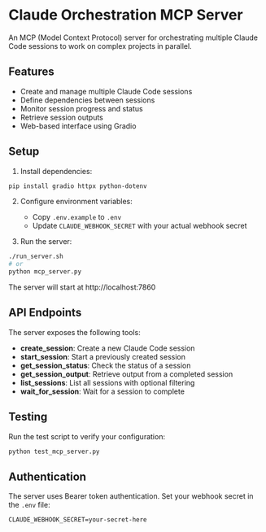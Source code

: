 # Claude Orchestration MCP Server

An MCP (Model Context Protocol) server for orchestrating multiple Claude Code sessions to work on complex projects in parallel.

## Features

- Create and manage multiple Claude Code sessions
- Define dependencies between sessions
- Monitor session progress and status
- Retrieve session outputs
- Web-based interface using Gradio

## Setup

1. Install dependencies:
```bash
pip install gradio httpx python-dotenv
```

2. Configure environment variables:
   - Copy `.env.example` to `.env`
   - Update `CLAUDE_WEBHOOK_SECRET` with your actual webhook secret

3. Run the server:
```bash
./run_server.sh
# or
python mcp_server.py
```

The server will start at http://localhost:7860

## API Endpoints

The server exposes the following tools:

- **create_session**: Create a new Claude Code session
- **start_session**: Start a previously created session
- **get_session_status**: Check the status of a session
- **get_session_output**: Retrieve output from a completed session
- **list_sessions**: List all sessions with optional filtering
- **wait_for_session**: Wait for a session to complete

## Testing

Run the test script to verify your configuration:
```bash
python test_mcp_server.py
```

## Authentication

The server uses Bearer token authentication. Set your webhook secret in the `.env` file:
```
CLAUDE_WEBHOOK_SECRET=your-secret-here
```